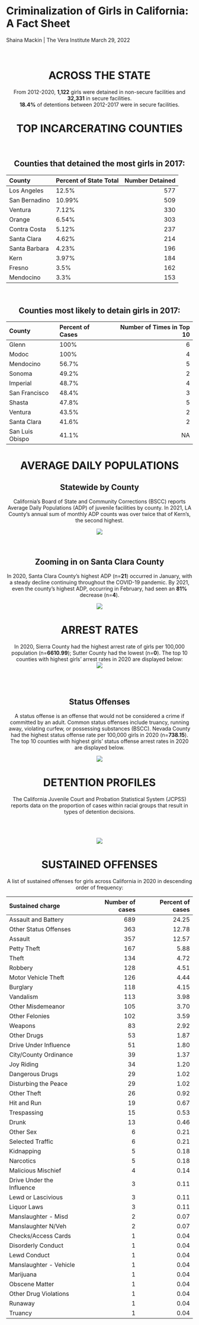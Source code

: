 Criminalization of Girls in California: A Fact Sheet
================
Shaina Mackin \| The Vera Institute
March 29, 2022

<br>

<center>

# ACROSS THE STATE

From 2012-2020, **1,122** girls were detained in non-secure facilities
and **32,331** in secure facilities.  
**18.4%** of detentions between 2012-2017 were in secure facilities.

# TOP INCARCERATING COUNTIES

<br>
<center>

## Counties that detained the most girls in 2017:

</center>

| County        | Percent of State Total | Number Detained |
|:--------------|:-----------------------|----------------:|
| Los Angeles   | 12.5%                  |             577 |
| San Bernadino | 10.99%                 |             509 |
| Ventura       | 7.12%                  |             330 |
| Orange        | 6.54%                  |             303 |
| Contra Costa  | 5.12%                  |             237 |
| Santa Clara   | 4.62%                  |             214 |
| Santa Barbara | 4.23%                  |             196 |
| Kern          | 3.97%                  |             184 |
| Fresno        | 3.5%                   |             162 |
| Mendocino     | 3.3%                   |             153 |

<br>
<center>

## Counties most likely to detain girls in 2017:

</center>

| County          | Percent of Cases | Number of Times in Top 10 |
|:----------------|:-----------------|--------------------------:|
| Glenn           | 100%             |                         6 |
| Modoc           | 100%             |                         4 |
| Mendocino       | 56.7%            |                         5 |
| Sonoma          | 49.2%            |                         2 |
| Imperial        | 48.7%            |                         4 |
| San Francisco   | 48.4%            |                         3 |
| Shasta          | 47.8%            |                         5 |
| Ventura         | 43.5%            |                         2 |
| Santa Clara     | 41.6%            |                         2 |
| San Luis Obispo | 41.1%            |                        NA |

<center>

# AVERAGE DAILY POPULATIONS

## Statewide by County

California’s Board of State and Community Corrections (BSCC) reports
Average Daily Populations (ADP) of juvenile facilities by county. In
2021, LA County’s annual sum of monthly ADP counts was over twice that
of Kern’s, the second highest. <br>

![](ADP_files/figure-gfm/annual_adp-1.png)<!-- -->

<br>

## Zooming in on Santa Clara County

In 2020, Santa Clara County’s highest ADP (n=**21**) occurred in
January, with a steady decline continuing throughout the COVID-19
pandemic. By 2021, even the county’s highest ADP, occurring in February,
had seen an **81%** decrease (n=**4**).

![](ADP_files/figure-gfm/santa_clara_county-1.png)<!-- -->

# ARREST RATES

In 2020, Sierra County had the highest arrest rate of girls per 100,000
population (n=**6610.99**); Sutter County had the lowest (n=**0**). The
top 10 counties with highest girls’ arrest rates in 2020 are displayed
below: <br> ![](ADP_files/figure-gfm/arrests-1.png)<!-- -->

<br>

<br>

## Status Offenses

A status offense is an offense that would not be considered a crime if
committed by an adult. Common status offenses include truancy, running
away, violating curfew, or possessing substances (BSCC). Nevada County
had the highest status offense rate per 100,000 girls in 2020
(n=**738.15**). The top 10 counties with highest girls’ status offense
arrest rates in 2020 are displayed below.

![](ADP_files/figure-gfm/arrests2-1.png)<!-- -->

# DETENTION PROFILES

The California Juvenile Court and Probation Statistical System (JCPSS)
reports data on the proportion of cases within racial groups that result
in types of detention decisions.

<br>

<br>

![](ADP_files/figure-gfm/detentions2-1.png)<!-- -->

# SUSTAINED OFFENSES

A list of sustained offenses for girls across California in 2020 in
descending order of frequency:

| Sustained charge          | Number of cases | Percent of cases |
|:--------------------------|----------------:|-----------------:|
| Assault and Battery       |             689 |            24.25 |
| Other Status Offenses     |             363 |            12.78 |
| Assault                   |             357 |            12.57 |
| Petty Theft               |             167 |             5.88 |
| Theft                     |             134 |             4.72 |
| Robbery                   |             128 |             4.51 |
| Motor Vehicle Theft       |             126 |             4.44 |
| Burglary                  |             118 |             4.15 |
| Vandalism                 |             113 |             3.98 |
| Other Misdemeanor         |             105 |             3.70 |
| Other Felonies            |             102 |             3.59 |
| Weapons                   |              83 |             2.92 |
| Other Drugs               |              53 |             1.87 |
| Drive Under Influence     |              51 |             1.80 |
| City/County Ordinance     |              39 |             1.37 |
| Joy Riding                |              34 |             1.20 |
| Dangerous Drugs           |              29 |             1.02 |
| Disturbing the Peace      |              29 |             1.02 |
| Other Theft               |              26 |             0.92 |
| Hit and Run               |              19 |             0.67 |
| Trespassing               |              15 |             0.53 |
| Drunk                     |              13 |             0.46 |
| Other Sex                 |               6 |             0.21 |
| Selected Traffic          |               6 |             0.21 |
| Kidnapping                |               5 |             0.18 |
| Narcotics                 |               5 |             0.18 |
| Malicious Mischief        |               4 |             0.14 |
| Drive Under the Influence |               3 |             0.11 |
| Lewd or Lascivious        |               3 |             0.11 |
| Liquor Laws               |               3 |             0.11 |
| Manslaughter - Misd       |               2 |             0.07 |
| Manslaughter N/Veh        |               2 |             0.07 |
| Checks/Access Cards       |               1 |             0.04 |
| Disorderly Conduct        |               1 |             0.04 |
| Lewd Conduct              |               1 |             0.04 |
| Manslaughter - Vehicle    |               1 |             0.04 |
| Marijuana                 |               1 |             0.04 |
| Obscene Matter            |               1 |             0.04 |
| Other Drug Violations     |               1 |             0.04 |
| Runaway                   |               1 |             0.04 |
| Truancy                   |               1 |             0.04 |
